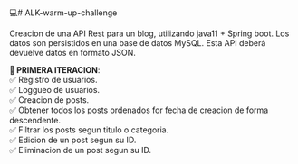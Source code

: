 💻# ALK-warm-up-challenge

Creacion de una API Rest para un blog, utilizando java11 + Spring boot. Los datos son persistidos en una base de datos MySQL. Esta API deberá devuelve datos en formato JSON.

🔨<strong> PRIMERA ITERACION</strong>: </br>
✅ Registro de usuarios. </br>
✅ Loggueo de usuarios. </br>
✅ Creacion de posts. </br>
✅ Obtener todos los posts ordenados for fecha de creacion de forma descendente. </br>
✅ Filtrar los posts segun titulo o categoria. </br>
✅ Edicion de un post segun su ID. </br>
✅ Eliminacion de un post segun su ID. </br>
